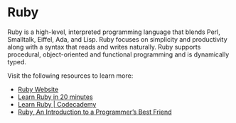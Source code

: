 # Ruby

Ruby is a high-level, interpreted programming language that blends Perl, Smalltalk, Eiffel, Ada, and Lisp. Ruby focuses on simplicity and productivity along with a syntax that reads and writes naturally. Ruby supports procedural, object-oriented and functional programming and is dynamically typed.

Visit the following resources to learn more:

- [Ruby Website](https://www.ruby-lang.org/en/)
- [Learn Ruby in 20 minutes](https://www.ruby-lang.org/en/documentation/quickstart/)
- [Learn Ruby | Codecademy](https://www.codecademy.com/learn/learn-ruby)
- [Ruby, An Introduction to a Programmer’s Best Friend](https://thenewstack.io/ruby-a-programmers-best-friend/)
